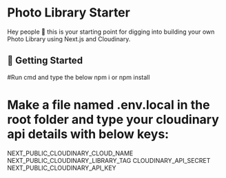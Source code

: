 # Photo Library Starter

Hey people 👋 this is your starting point for digging into building your own Photo Library using Next.js and Cloudinary.

## 🚀 Getting Started

#Run cmd and type the below
 npm i or npm install
 
# Make a file named .env.local in the root folder and type your cloudinary api details with below keys:
NEXT_PUBLIC_CLOUDINARY_CLOUD_NAME 
NEXT_PUBLIC_CLOUDINARY_LIBRARY_TAG
CLOUDINARY_API_SECRET
NEXT_PUBLIC_CLOUDINARY_API_KEY





